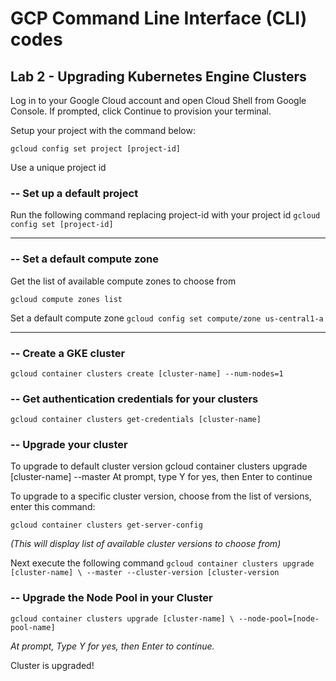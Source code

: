 # GCP Command Line Interface (CLI) codes

## Lab 2 - Upgrading Kubernetes Engine Clusters

Log in to your Google Cloud account and open Cloud Shell from Google Console. 
If prompted, click Continue to provision your terminal.

Setup your project with the command below:

`gcloud config set project [project-id]` 

Use a unique project id

### -- Set up a default project
Run the following command replacing project-id with your project id
``gcloud config set [project-id]``
	
---
### -- Set a default compute zone
Get the list of available compute zones to choose from

`gcloud compute zones list`
	
Set a default compute zone
`gcloud config set compute/zone us-central1-a`

---
### -- Create a GKE cluster
`gcloud container clusters create [cluster-name] --num-nodes=1` 

### -- Get authentication credentials for your clusters
`gcloud container clusters get-credentials [cluster-name]`

### -- Upgrade your cluster
To upgrade to default cluster version 
gcloud container clusters upgrade [cluster-name] --master
	At prompt, type Y for yes, then Enter to continue

To upgrade to a specific cluster version, choose from the list of versions, enter this command:

`gcloud container clusters get-server-config` 

*(This will display list of available cluster versions to choose from)*

Next execute the following command
`gcloud container clusters upgrade [cluster-name] \
--master --cluster-version [cluster-version`


### -- Upgrade the Node Pool in your Cluster
`gcloud container clusters upgrade [cluster-name] \
--node-pool=[node-pool-name]`

*At prompt, Type Y for yes, then Enter to continue.*

Cluster is upgraded!
